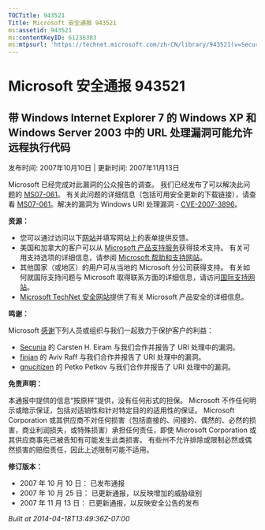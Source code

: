 ```yaml
---
TOCTitle: 943521
Title: Microsoft 安全通报 943521
ms:assetid: 943521
ms:contentKeyID: 61236383
ms:mtpsurl: 'https://technet.microsoft.com/zh-CN/library/943521(v=Security.10)'
---
```


Microsoft 安全通报 943521
=========================

带 Windows Internet Explorer 7 的 Windows XP 和 Windows Server 2003 中的 URL 处理漏洞可能允许远程执行代码
---------------------------------------------------------------------------------------------------------

发布时间: 2007年10月10日 | 更新时间: 2007年11月13日

Microsoft 已经完成对此漏洞的公众报告的调查。 我们已经发布了可以解决此问题的 [MS07-061](http://go.microsoft.com/fwlink/?linkid=103190)。 有关此问题的详细信息（包括可用安全更新的下载链接），请查看 [MS07-061](http://go.microsoft.com/fwlink/?linkid=103190)。解决的漏洞为 Windows URI 处理漏洞 - [CVE-2007-3896](http://www.cve.mitre.org/cgi-bin/cvename.cgi?name=cve-2007-3896)。

**资源：**

-   您可以通过访问以下[网站](https://support.microsoft.com/common/survey.aspx?scid=sw;en;1257&amp;showpage=1&amp;ws=technet&amp;sd=tech)并填写网站上的表单提供反馈。
-   美国和加拿大的客户可以从 [Microsoft 产品支持服务](http://go.microsoft.com/fwlink/?linkid=21131)获得技术支持。 有关可用支持选项的详细信息，请参阅 [Microsoft 帮助和支持网站](http://support.microsoft.com/default.aspx?ln=zh-cn)。
-   其他国家（或地区）的用户可从当地的 Microsoft 分公司获得支持。 有关如何就国际支持问题与 Microsoft 取得联系方面的详细信息，请访问[国际支持网站](http://go.microsoft.com/fwlink/?linkid=21155)。
-   [Microsoft TechNet 安全网站](http://go.microsoft.com/fwlink/?linkid=21132)提供了有关 Microsoft 产品安全的详细信息。

**鸣谢：**

Microsoft [感谢](http://go.microsoft.com/fwlink/?linkid=21127)下列人员或组织与我们一起致力于保护客户的利益：

-   [Secunia](http://secunia.com/) 的 Carsten H. Eiram 与我们合作并报告了 URI 处理中的漏洞。
-   [finjan](http://www.finjan.com/) 的 Aviv Raff 与我们合作并报告了 URI 处理中的漏洞。
-   [gnucitizen](http://www.gnucitizen.org/) 的 Petko Petkov 与我们合作并报告了 URI 处理中的漏洞。

**免责声明：**

本通报中提供的信息“按原样”提供，没有任何形式的担保。 Microsoft 不作任何明示或暗示保证，包括对适销性和针对特定目的的适用性的保证。 Microsoft Corporation 或其供应商不对任何损害（包括直接的、间接的、偶然的、必然的损害，商业利润损失，或特殊损害）承担任何责任，即使 Microsoft Corporation 或其供应商事先已被告知有可能发生此类损害。 有些州不允许排除或限制必然或偶然损害的赔偿责任，因此上述限制可能不适用。

**修订版本：**

-   2007 年 10 月 10 日： 已发布通报
-   2007 年 10 月 25 日： 已更新通报，以反映增加的威胁级别
-   2007 年 11 月 13 日： 已更新通报，以反映安全公告的发布

*Built at 2014-04-18T13:49:36Z-07:00*
